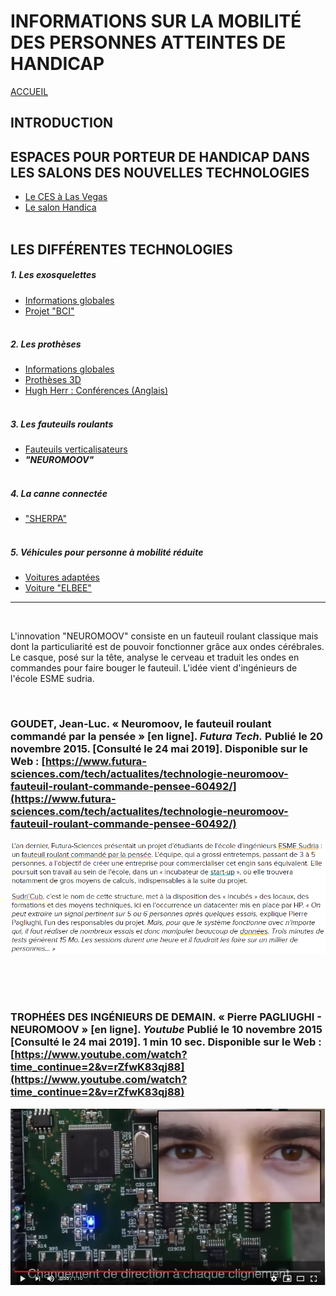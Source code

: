 # INFORMATIONS SUR LA MOBILITÉ DES PERSONNES ATTEINTES DE HANDICAP
[ACCUEIL](index.md)
## INTRODUCTION  

## ESPACES POUR PORTEUR DE HANDICAP DANS LES SALONS DES NOUVELLES TECHNOLOGIES 
* [Le CES à Las Vegas](ces.md)
* [Le salon Handica](handica.md)
<br/> <br/>
## LES DIFFÉRENTES TECHNOLOGIES
##### 1. Les exosquelettes 
- [Informations globales](exoprésent.md)
- [Projet "BCI"](BCI.md)
<br/><br/>
##### 2. Les prothèses
- [Informations globales](Prothèseinfo.md)
- [Prothèses 3D](Prothèse3D.md)
- [Hugh Herr : Conférences (Anglais)](Hughvidéo.md)
<br/><br/>
##### 3. Les fauteuils roulants
- [Fauteuils verticalisateurs](FauteuilVertical.md)
- **_"NEUROMOOV"_**
<br/><br/>
##### 4. La canne connectée
- ["SHERPA"](Canneconnectée.md)
<br/><br/>
##### 5. Véhicules pour personne à mobilité réduite
- [Voitures adaptées](Voitureadaptée.md)
- [Voiture "ELBEE"](Elbee.md)

----------------------------------------------------------

<br/>

L'innovation "NEUROMOOV" consiste en un fauteuil roulant classique mais dont la particuliarité est de pouvoir fonctionner grâce aux ondes cérébrales. Le casque, posé sur la tête, analyse le cerveau et traduit les ondes en commandes pour faire bouger le fauteuil. L'idée vient d'ingénieurs de l'école ESME sudria.

<br/>

### GOUDET, Jean-Luc. « Neuromoov, le fauteuil roulant commandé par la pensée » [en ligne]. _Futura Tech._ Publié le 20 novembre 2015. [Consulté le 24 mai 2019]. Disponible sur le Web : [https://www.futura-sciences.com/tech/actualites/technologie-neuromoov-fauteuil-roulant-commande-pensee-60492/](https://www.futura-sciences.com/tech/actualites/technologie-neuromoov-fauteuil-roulant-commande-pensee-60492/)
![NEUROMOOV1.PNG](images/NEUROMOOV1.PNG "NEUROMOOV")

<br/><br/><br/>

### TROPHÉES DES INGÉNIEURS DE DEMAIN. « Pierre PAGLIUGHI - NEUROMOOV » [en ligne]. _Youtube_ Publié le 10 novembre 2015 [Consulté le 24 mai 2019]. 1 min 10 sec. Disponible sur le Web : [https://www.youtube.com/watch?time_continue=2&v=rZfwK83qj88](https://www.youtube.com/watch?time_continue=2&v=rZfwK83qj88)
![NEUROMOOV2.PNG](images/NEUROMOOV2.PNG "NEUROMOOV Youtube")
